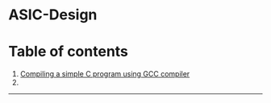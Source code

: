 # ASIC-Design
# Table of contents
1. [Compiling a simple C program using GCC compiler](#)
2. 


---
